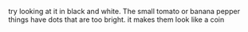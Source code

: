 try looking at it in black and white. The small tomato or banana pepper things have dots that are too bright. it makes them look like a coin
